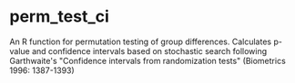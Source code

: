 # perm_test_ci
An R function for permutation testing of group differences. Calculates p-value and confidence intervals based on stochastic search following Garthwaite's "Confidence intervals from randomization tests" (Biometrics 1996: 1387-1393)
